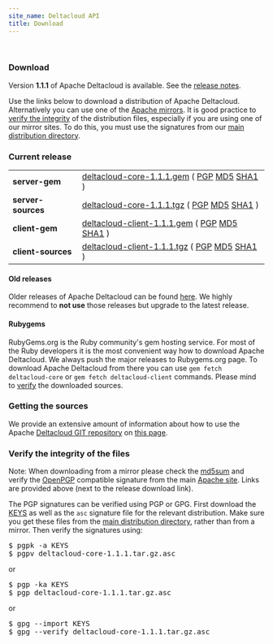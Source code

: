 ```yaml
---
site_name: Deltacloud API
title: Download
---
```

<br/>
<h3>Download</h3>
<p>
  Version <b>1.1.1</b> of Apache Deltacloud is available. See the
  <a href="https://git-wip-us.apache.org/repos/asf?p=deltacloud.git;a=blob;f=NEWS">release notes</a>.
</p>
<p>
  Use the links below to download a distribution of Apache Deltacloud.
  Alternatively you can use one of the <a href="http://www.apache.org/dyn/closer.cgi?path=deltacloud">Apache mirrors</a>.
  It is good practice to <a href="#verify">verify the integrity</a> of the distribution files,
  especially if you are using one of our mirror sites. To do this, you must use the
  signatures from our <a href="http://www.apache.org/dist/deltacloud/">main distribution directory</a>.
</p>
<h3 id="mirrors">Current release</h3>
<table class="table">
  <tbody>
    <tr>
      <td><strong>server-gem</strong></td>
      <td>
        <a href="http://www.apache.org/dyn/closer.cgi?path=deltacloud/stable/deltacloud-core-1.1.1.gem">deltacloud-core-1.1.1.gem</a>
        (
        <a href="http://www.apache.org/dyn/closer.cgi?path=deltacloud/stable/deltacloud-core-1.1.1.gem.asc">PGP</a>
        <a href="http://www.apache.org/dyn/closer.cgi?path=deltacloud/stable/deltacloud-core-1.1.1.gem.md5">MD5</a>
        <a href="http://www.apache.org/dyn/closer.cgi?path=deltacloud/stable/deltacloud-core-1.1.1.gem.sha1">SHA1</a>
        )
      </td>
    </tr>
    <tr>
      <td><strong>server-sources</strong></td>
      <td>
        <a href="http://www.apache.org/dyn/closer.cgi?path=deltacloud/stable/deltacloud-core-1.1.1.tgz">deltacloud-core-1.1.1.tgz</a>
        (
        <a href="http://www.apache.org/dyn/closer.cgi?path=deltacloud/stable/deltacloud-core-1.1.1.tgz.asc">PGP</a>
        <a href="http://www.apache.org/dyn/closer.cgi?path=deltacloud/stable/deltacloud-core-1.1.1.tgz.md5">MD5</a>
        <a href="http://www.apache.org/dyn/closer.cgi?path=deltacloud/stable/deltacloud-core-1.1.1.tgz.sha1">SHA1</a>
        )
      </td>
    </tr>
    <tr>
      <td><strong>client-gem</strong></td>
      <td>
        <a href="http://www.apache.org/dyn/closer.cgi?path=deltacloud/stable/deltacloud-client-1.1.1.gem">deltacloud-client-1.1.1.gem</a>
        (
        <a href="http://www.apache.org/dyn/closer.cgi?path=deltacloud/stable/deltacloud-client-1.1.1.gem.asc">PGP</a>
        <a href="http://www.apache.org/dyn/closer.cgi?path=deltacloud/stable/deltacloud-client-1.1.1.gem.md5">MD5</a>
        <a href="http://www.apache.org/dyn/closer.cgi?path=deltacloud/stable/deltacloud-client-1.1.1.gem.sha1">SHA1</a>
        )
      </td>
    </tr>
    <tr>
      <td><strong>client-sources</strong></td>
      <td>
        <a href="http://www.apache.org/dyn/closer.cgi?path=deltacloud/stable/deltacloud-client-1.1.1.tgz">deltacloud-client-1.1.1.tgz</a>
        (
        <a href="http://www.apache.org/dyn/closer.cgi?path=deltacloud/stable/deltacloud-client-1.1.1.tgz.asc">PGP</a>
        <a href="http://www.apache.org/dyn/closer.cgi?path=deltacloud/stable/deltacloud-client-1.1.1.tgz.md5">MD5</a>
        <a href="http://www.apache.org/dyn/closer.cgi?path=deltacloud/stable/deltacloud-client-1.1.1.tgz.sha1">SHA1</a>
        )
      </td>
    </tr>
  </tbody>
</table>
<p></p>
<h4 id="archive">Old releases</h4>
<p>
  Older releases of Apache Deltacloud can be found <a href="http://archive.apache.org/dist/deltacloud/">here</a>. We highly recommend to <b>not use</b>
  those releases but upgrade to the latest release.
</p>
<p></p>
<h4 id="rubygems">Rubygems</h4>
<p>
  RubyGems.org is the Ruby community's gem hosting service. For most of the Ruby
  developers it is the most convenient way how to download Apache Deltacloud.
  We always push the major releases to Rubygems.org page. To download Apache
  Deltacloud from there you can use <code>gem fetch deltacloud-core</code> or
  <code>gem fetch deltacloud-client</code> commands. Please mind to <a
  href="#verify">verify</a> the downloaded sources.
</p>
<h3 id="sources">Getting the sources</h3>
<p>
  We provide an extensive amount of information about how to use the Apache
  <a href="https://git-wip-us.apache.org/repos/asf/deltacloud.git">Deltacloud GIT repository</a> on <a href="/getting-sources.html">this page</a>.
</p>
<h3 id="verify">Verify the integrity of the files</h3>
<p>
  <span class="label">Note:</span>
  When downloading from a mirror please check the <a
  href="http://www.apache.org/dev/release-signing#md5">md5sum</a> and verify the
  <a href="http://www.apache.org/dev/release-signing#openpgp">OpenPGP</a>
  compatible signature from the main <a href="http://www.apache.org/">Apache
  site</a>. Links are provided above (next to the release download link).
</p>
<p>
  The PGP signatures can be verified using PGP or GPG. First download the <a
  href="http://www.apache.org/dist/deltacloud/KEYS">KEYS</a> as well as the
  <code>asc</code> signature file for the relevant distribution. Make sure you get
  these files from the <a href="http://www.apache.org/dist/deltacloud/">main
  distribution directory</a>, rather than from a mirror. Then verify the
  signatures using:
</p>
<pre>
$ pgpk -a KEYS
$ pgpv deltacloud-core-1.1.1.tar.gz.asc
</pre>
or
<pre>
$ pgp -ka KEYS
$ pgp deltacloud-core-1.1.1.tar.gz.asc
</pre>
or
<pre>
$ gpg --import KEYS
$ gpg --verify deltacloud-core-1.1.1.tar.gz.asc
</pre>
